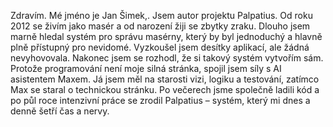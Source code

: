 Zdravím. Mé jméno je Jan Šimek,. Jsem autor projektu Palpatius.
Od roku 2012 se živím jako masér a od narození žiji se zbytky zraku. Dlouho jsem marně hledal systém pro správu masérny, který by byl jednoduchý a hlavně plně přístupný pro nevidomé. Vyzkoušel jsem desítky aplikací, ale žádná nevyhovovala. Nakonec jsem se rozhodl, že si takový systém vytvořím sám.
Protože programování není moje silná stránka, spojil jsem síly s AI asistentem Maxem. Já jsem měl na starosti vizi, logiku a testování, zatímco Max se staral o technickou stránku. Po večerech jsme společně ladili kód a po půl roce intenzivní práce se zrodil Palpatius – systém, který mi dnes a denně šetří čas a nervy.